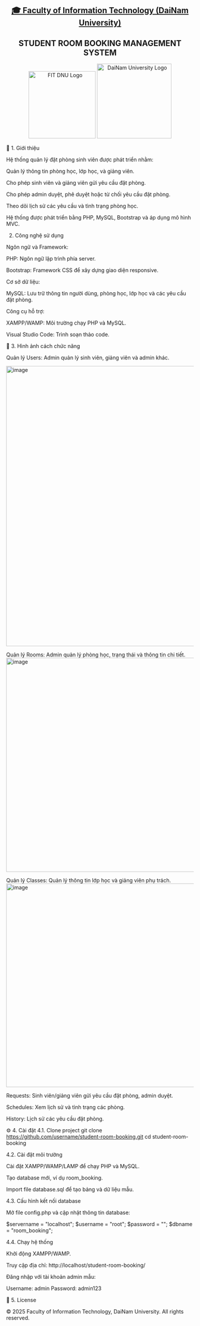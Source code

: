 <h2 align="center"> <a href="https://dainam.edu.vn/vi/khoa-cong-nghe-thong-tin"> 🎓 Faculty of Information Technology (DaiNam University) </a> </h2> <h2 align="center"> STUDENT ROOM BOOKING MANAGEMENT SYSTEM </h2> <div align="center"> <p align="center"> <img src="docs/logo/fitdnu_logo.png" alt="FIT DNU Logo" width="180"/> <img src="docs/logo/dnu_logo.png" alt="DaiNam University Logo" width="200"/> </p>




</div>
📖 1. Giới thiệu

Hệ thống quản lý đặt phòng sinh viên được phát triển nhằm:

Quản lý thông tin phòng học, lớp học, và giảng viên.

Cho phép sinh viên và giảng viên gửi yêu cầu đặt phòng.

Cho phép admin duyệt, phê duyệt hoặc từ chối yêu cầu đặt phòng.

Theo dõi lịch sử các yêu cầu và tình trạng phòng học.

Hệ thống được phát triển bằng PHP, MySQL, Bootstrap và áp dụng mô hình MVC.

2. Công nghệ sử dụng

Ngôn ngữ và Framework:

PHP: Ngôn ngữ lập trình phía server.

Bootstrap: Framework CSS để xây dựng giao diện responsive.

Cơ sở dữ liệu:

MySQL: Lưu trữ thông tin người dùng, phòng học, lớp học và các yêu cầu đặt phòng.

Công cụ hỗ trợ:

XAMPP/WAMP: Môi trường chạy PHP và MySQL.

Visual Studio Code: Trình soạn thảo code.
</div>
🚀 3. Hình ảnh cách chức năng

Quản lý Users: Admin quản lý sinh viên, giảng viên và admin khác.

<img width="1912" height="750" alt="image" src="https://github.com/user-attachments/assets/360f8405-79df-4995-882e-86f5ae5fe7bd" />

Quản lý Rooms: Admin quản lý phòng học, trạng thái và thông tin chi tiết.
<img width="1884" height="573" alt="image" src="https://github.com/user-attachments/assets/e12555b4-7a81-4929-9025-2082c5ee3c0c" />


Quản lý Classes: Quản lý thông tin lớp học và giảng viên phụ trách.
<img width="1919" height="545" alt="image" src="https://github.com/user-attachments/assets/0e38d17b-6fa3-4063-9c80-549256cc9372" />

Requests: Sinh viên/giảng viên gửi yêu cầu đặt phòng, admin duyệt.

Schedules: Xem lịch sử và tình trạng các phòng.

History: Lịch sử các yêu cầu đặt phòng.

⚙️ 4. Cài đặt
4.1. Clone project
git clone https://github.com/username/student-room-booking.git
cd student-room-booking

4.2. Cài đặt môi trường

Cài đặt XAMPP/WAMP/LAMP để chạy PHP và MySQL.

Tạo database mới, ví dụ room_booking.

Import file database.sql để tạo bảng và dữ liệu mẫu.

4.3. Cấu hình kết nối database

Mở file config.php và cập nhật thông tin database:

$servername = "localhost";
$username = "root";
$password = "";
$dbname = "room_booking";

4.4. Chạy hệ thống

Khởi động XAMPP/WAMP.

Truy cập địa chỉ: http://localhost/student-room-booking/

Đăng nhập với tài khoản admin mẫu:

Username: admin
Password: admin123

📝 5. License

© 2025 Faculty of Information Technology, DaiNam University. All rights reserved.
